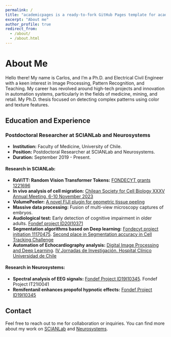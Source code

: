 ```yaml
---
permalink: /
title: "academicpages is a ready-to-fork GitHub Pages template for academic personal websites"
excerpt: "About me"
author_profile: true
redirect_from: 
  - /about/
  - /about.html
---
```


# About Me

Hello there! My name is Carlos, and I’m a Ph.D. and Electrical Civil Engineer with a keen interest in Image Processing, Pattern Recognition, and Teaching. My career has revolved around high-tech projects and innovation in automation systems, particularly in the fields of medicine, mining, and retail. My Ph.D. thesis focused on detecting complex patterns using color and texture features.

## Education and Experience

### Postdoctoral Researcher at SCIANLab and Neurosystems

- **Institution:** Faculty of Medicine, University of Chile.
- **Position:** Postdoctoral Researcher at SCIANLab and Neurosystems.
- **Duration:** September 2019 - Present.

#### Research in SCIANLab:
- **RaViTT: Random Vision Transformer Tokens:** [FONDECYT grants 1221696](https://arxiv.org/pdf/2306.10959.pdf)
- **In vivo analysis of cell migration:** [Chilean Society for Cell Biology XXXV Annual Meeting, 6-10 November 2023](https://www.cec.uchile.cl/~canavarr/Posters/2023_YLemusSBCCH.pdf)
- **VolumePeeler:** [A novel FIJI plugin for geometric tissue peeling](https://bmcbioinformatics.biomedcentral.com/articles/10.1186/s12859-023-05403-z)
- **Massive data processing:** Fusion of multi-view microscopy captures of embryos.
- **Audiological test:** Early detection of cognitive impairment in older adults. [Fondef project ID20I10371](https://www.biorxiv.org/content/biorxiv/early/2023/02/05/2023.02.03.527051.full.pdf)
- **Segmentation algorithms based on Deep learning:** [Fondecyt project initiation 11170475](http://celltrackingchallenge.net/participants/UCH-CL/). [Second place in Segmentation accuracy in Cell Tracking Challenge](https://www.computer.org/csdl/proceedings-article/cai/2023/398400a309/1PhCElOJQcM)
- **Automation of Echocardiography analysis:** [Digital Image Processing and Deep Learning](https://www.cec.uchile.cl/~canavarr/Posters/2022_Automatizacion_Ecocardiografia.pdf). [IV Jornadas de Investigación. Hospital Clínico Universidad de Chile](https://www.redclinica.cl/Portals/0/Users/014/14/14/2485.pdf)

#### Research in Neurosystems:
- **Spectral analysis of EEG signals:** [Fondef Project ID19I10345](https://neurosistemas.cl/en/2021/10/19/carlos-navarro/). Fondef Project IT21I0041
- **Remifentanil enhances propofol hypnotic effects:** [Fondef Project ID19I10345](https://www.cec.uchile.cl/~canavarr/Posters/2021_Remifentanil_enhances.pdf)

## Contact

Feel free to reach out to me for collaboration or inquiries. You can find more about my work on [SCIANLab](https://scian.cl/scientific-image-analysis/team-members-scianlab/) and [Neurosystems](https://neurosistemas.cl/en/2021/10/19/carlos-navarro/).

